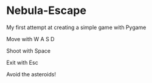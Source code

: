 # Nebula-Escape
My first attempt at creating a simple game with Pygame

Move with W A S D

Shoot with Space

Exit with Esc

Avoid the asteroids!
